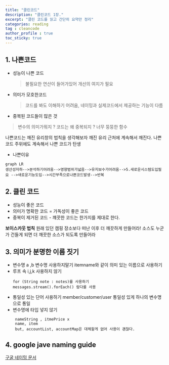 ```yaml
---
title: "클린코드"
description: "클린코드 1장."
excerpt: "클린 코드를 읽고 간단히 요약만 정리"
categories: reading
tag : cleancode
author_profile : true 
toc_sticky: true
---
```


## 1. 나쁜코드 
- 성능이 나쁜 코드 
  >불필요한 연산이 들어가있어 개선의 여지가 필요

- 의미가 모호한코드
  > 코드를 봐도 이해하기 어려움, 네이밍과 실제코드에서 제공하는 기능이 다름 

- 중복된 코드들이 많은 것
 > 변수의 의미가뭐지 ? 코드는 왜 중복되지 ? 너무 뚱뚱한 함수

나쁜코드는 깨진 유리창의 법칙을 생각해보자 
깨진 유리 근처에 계속해서 깨진다. 나쁜 코드 주위에도 계속해서 나쁜 코드가 탄생

- 나쁜이유 
  
```mermaid
graph LR
생산성저하-->분석하기어려움-->영향범위가넓음-->유지보수가어려움-->5.새로운시스템도입필요 -->새로운기능도입-->시간부족으로나쁜코드발생-->반복
```

## 2. 클린 코드  
 - 성능이 좋은 코드
 - 의미가 명확한 코드 = 가독성이 좋은 코드
 - 중복이 제거된 코드 - 꺠끗한 코드는 한가지를 제대로 한다.
 
 __보이스카웃 법칙__
 원래 있던 캠핑 장소보다 떠난 이후 더 깨끗하게 만들어라!
  소스도 누군가 건들게 되면 더 깨끗한 소스가 되도록 만들어라 

## 3. 의미가 분명한 이름 짓기
 - 변수명 a ,b  변수명 사용하지말기  itemname와 같이 의미 있는 이름으로 사용하기 
 - 루프 속 i,j,k 사용하지 않기  
   ```
   for (String note : notes)를 사용하기 
   messages.stream().forEach() 람다를 사용 
   ```
- 통일성 있는 단어 사용하기 
   member/customer/user 통일성 있게 하나의 변수명으로 통일
- 변수명에 타입 넣지 않기 
   ```
    nameString , itmePrice x
    name, item 
    but, accountList, accountMap은 대체할게 없어 사용이 괜찮다. 
   ```

## 4. google jave naming guide

[구굴 네이밍 문서](https://google.github.io/styleguide/javaguide.html#s5-naming)

